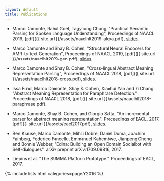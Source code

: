 ```yaml
---
layout: default
title: Publications
---
```


- Marco Damonte, Rahul Goel, Tagyoung Chung, "Practical Semantic Parsing for Spoken Language Understanding", Proceedings of NAACL 2019, [pdf]({{ site.url }}/assets/naaclhlt2019-alexa.pdf), [slides](/assets/naaclhlt2019-alexa_slides.pdf).

- Marco Damonte and Shay B. Cohen, "Structural Neural Encoders for AMR-to-text Generation", Proceedings of NAACL 2019, [pdf]({{ site.url }}/assets/naaclhlt2019-gen.pdf), [slides](/assets/naaclhlt2019-gen_slides.pdf).

- Marco Damonte and Shay B. Cohen, "Cross-lingual Abstract Meaning Representation Parsing", Proceedings of NAACL 2018, [pdf]({{ site.url }}/assets/naaclhlt2018-cross.pdf), [slides](/assets/naaclhlt2018-cross_slides.pdf).

- Issa Fuad, Marco Damonte, Shay B. Cohen, Xiaohui Yan and Yi Chang. "Abstract Meaning Representation for Paraphrase Detection.". Proceedings of NAACL 2018, [pdf]({{ site.url }}/assets/naaclhtl2018-paraphrase.pdf).

- Marco Damonte, Shay B. Cohen, and Giorgio Satta, "An incremental parser for abstract meaning representation", Proceedings of EACL, 2017, [pdf]({{ site.url }}/assets/eacl2017.pdf), [slides](/assets/eacl2017_slides.pdf).

- Ben Krause, Marco Damonte, Mihai Dobre, Daniel Duma, Joachim Fainberg, Federico Fancellu, Emmanuel Kahembwe, Jianpeng Cheng and Bonnie Webber, "Edina: Building an Open Domain Socialbot with Self-dialogues", arXiv preprint arXiv:1709.09816, 2017.

- Liepins et al. "The SUMMA Platform Prototype.", Proceedings of EACL, 2017.

{% include lists.html categories=page.Y2016 %}
